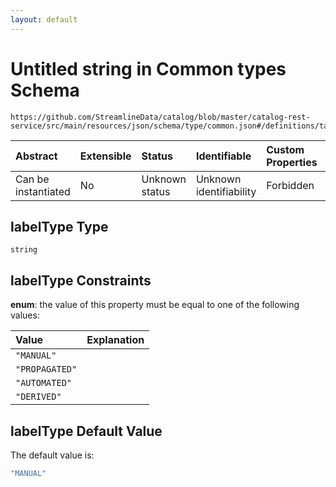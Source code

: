 ```yaml
---
layout: default
---
```


# Untitled string in Common types Schema

```text
https://github.com/StreamlineData/catalog/blob/master/catalog-rest-service/src/main/resources/json/schema/type/common.json#/definitions/tagLabel/properties/labelType
```

| Abstract | Extensible | Status | Identifiable | Custom Properties | Additional Properties | Access Restrictions | Defined In |
| :--- | :--- | :--- | :--- | :--- | :--- | :--- | :--- |
| Can be instantiated | No | Unknown status | Unknown identifiability | Forbidden | Allowed | none | [common.json\*](common.md) |

## labelType Type

`string`

## labelType Constraints

**enum**: the value of this property must be equal to one of the following values:

| Value | Explanation |
| :--- | :--- |
| `"MANUAL"` |  |
| `"PROPAGATED"` |  |
| `"AUTOMATED"` |  |
| `"DERIVED"` |  |

## labelType Default Value

The default value is:

```javascript
"MANUAL"
```

